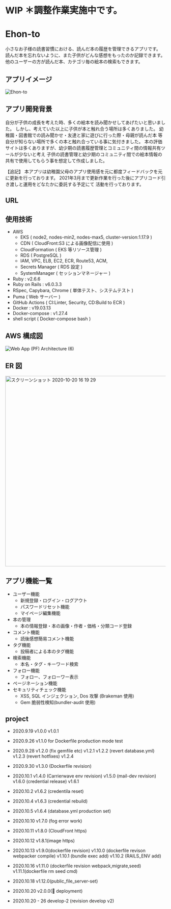 # WIP ＊調整作業実施中です。

# Ehon-to

小さなお子様の読書習慣における、読んだ本の履歴を管理できるアプリです。
読んだ本を忘れないように、また子供がどんな感想をもったのか記録できます。
他のユーザーの方が読んだ本、カテゴリ毎の絵本の検索もできます。

## アプリイメージ

![Ehon-to](https://user-images.githubusercontent.com/61924934/97651619-f657bf00-1a9f-11eb-996c-39c7f736716b.gif)

## アプリ開発背景

自分が子供の成長を考えた時、多くの絵本を読み聞かせしてあげたいと思いました。
しかし、考えていた以上に子供が本と触れ合う場所は多くありました。
幼稚園・図書館での読み聞かせ・友達と家に遊びに行った際・母親が読んだ本 等
自分が知らない場所で多くの本と触れ合っている事に気付きました。
本の評価サイトは多くありますが、幼少期の読書履歴管理とコミュニティ間の情報共有ツールが少ないと考え
子供の読書管理と幼少期のコミュニティ間での絵本情報の共有で使用してもらう事を想定して作成しました。

【追記】
本アプリは幼稚園父母のアプリ使用感を元に都度フィードバックを元に更新を行っております。
2021年3月まで更新作業を行った後にアプリコード引き渡しと運用をどなたかに委託する予定にて
活動を行っております。

## URL

## 使用技術

- AWS
  - EKS ( node2, nodes-min2, nodes-max5, cluster-version:1.17.9 )
  - CDN ( CloudFront:S3 による画像配信に使用 )
  - CloudFormation ( EKS 等リソース管理 )
  - RDS ( PostgreSQL )
  - IAM, VPC, ELB, EC2, ECR, Route53, ACM,
  - Secrets Manager ( RDS 設定 )
  - SystemManager ( セッションマネージャー )
- Ruby : v2.6.6
- Ruby on Rails : v6.0.3.3
- RSpec, Capybara, Chrome ( 単体テスト、システムテスト )
- Puma ( Web サーバー )
- GitHub Actions ( CI:Linter, Security, CD:Build to ECR )
- Docker : v19.03.13
- Docker-compose : v1.27.4
- shell script ( Docker-compose bash )

## AWS 構成図

![Web App (PF) Architecture (6)](https://user-images.githubusercontent.com/61924934/96552430-b6017f80-12ee-11eb-9cd4-44efa6f63b00.png)

## ER 図

<img width="598" alt="スクリーンショット 2020-10-20 16 19 29" src="https://user-images.githubusercontent.com/61924934/96553563-4ab8ad00-12f0-11eb-84d1-863055369a37.png">

## アプリ機能一覧

- ユーザー機能
  - 新規登録・ログイン・ログアウト
  - パスワードリセット機能
  - マイページ編集機能
- 本の管理
  - 本の情報登録・本の画像・作者・価格・分類コード登録
- コメント機能
  - 読後感想簡易コメント機能
- タグ機能
  - 投稿者による本のタグ機能
- 検索機能
  - 本名・タグ・キーワード検索
- フォロー機能
  - フォロー、フォローワー表示
- ページネーション機能
- セキュリティチェック機能
  - XSS, SQL インジェクション, Dos 攻撃 (Brakeman 使用)
  - Gem 脆弱性検知(bundler-audit 使用)

## project

- 2020.9.19
  v1.0.0
  v1.0.1

- 2020.9.26
  v1.1.0 for Dockerfile production mode test

- 2020.9.28
  v1.2.0 (fix gemfile etc)
  v1.2.1
  v1.2.2 (revert database.yml)
  v1.2.3 (revert hotfixes)
  v1.2.4

- 2020.9.30
  v1.3.0 (Dockerfile revision)

- 2020.10.1
  v1.4.0 (Carrierwave env revision)
  v1.5.0 (mail-dev revision)
  v1.6.0 (credential release)
  v1.6.1

- 2020.10.2
  v1.6.2 (credentila reset)

- 2020.10.4
  v1.6.3 (credential rebuild)

- 2020.10.5
  v1.6.4 (database.yml production set)

- 2020.10.10
  v1.7.0 (fog error work)

- 2020.10.11
  v1.8.0 (CloudFront https)

- 2020.10.12
  v1.8.1(image https)

- 2020.10.13
  v1.9.0(dockerfile revision)
  v1.10.0 (dockerfile revison webpacker compile)
  v1.10.1 (bundle exec add)
  v1.10.2 (RAILS_ENV add)

- 2020.10.16
  v1.11.0 (dockerfile revision webpack,migrate,seed)
  v1.11.1(dockerfile rm seed cmd)

- 2020.10.18
  v1.12.0(public_file_server-set)

- 2020.10.20
  v2.0.0(:tada: deployment)

- 2020.10.20 - 26
  develop-2 (revision develop v2)
